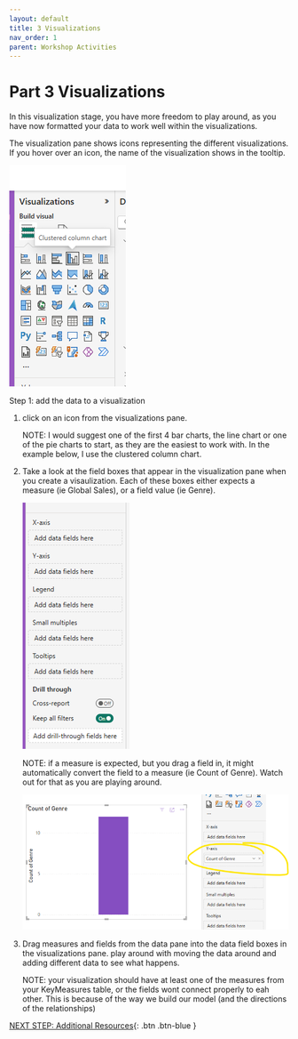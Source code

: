 ```yaml
---
layout: default
title: 3 Visualizations
nav_order: 1
parent: Workshop Activities
---
```

# Part 3 Visualizations

In this visualization stage, you have more freedom to play around, as you have now formatted your data to work well within the visualizations.

The visualization pane shows icons representing the different visualizations. If you hover over an icon, the name of the visualization shows in the tooltip.

<img src="images\visualizationspanehoverforname.png" style="">

Step 1: add the data to a visualization
1. click on an icon from the visualizations pane. 
        
    NOTE: I would suggest one of the first 4 bar charts, the line chart or one of the pie charts to start, as they are the easiest to work with. In the example below, I use the clustered column chart.
2. Take a look at the field boxes that appear in the visualization pane when you create a visaulization. Each of these boxes either expects a measure (ie Global Sales), or a field value (ie Genre).

    <img src="images\visualizationspanefieldsempty.png"><br>

    NOTE: if a measure is expected, but you drag a field in, it might automatically convert the field to a measure (ie Count of Genre). Watch out for that as you are playing around.</p>
    <img src="images\autoaggregate.png">

3. Drag measures and fields from the data pane into the data field boxes in the visualizations pane. play around with moving the data around and adding different data to see what happens.

    NOTE: your visualization should have at least one of the measures from your KeyMeasures table, or the fields wont connect properly to eah other. This is because of the way we build our model (and the directions of the relationships)

[NEXT STEP: Additional Resources](additional-resources.md){: .btn .btn-blue }

